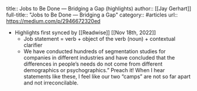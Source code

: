 title:: Jobs to Be Done — Bridging a Gap (highlights)
author:: [[Jay Gerhart]]
full-title:: "Jobs to Be Done — Bridging a Gap"
category:: #articles
url:: https://medium.com/p/2946672320ed

- Highlights first synced by [[Readwise]] [[Nov 18th, 2022]]
	- Job statement = verb + object of the verb (noun) + contextual clarifier
	- We have conducted hundreds of segmentation studies for companies in different industries and have concluded that the differences in people’s needs do not come from different demographics or psychographics.” Preach it! When I hear statements like these, I feel like our two “camps” are not so far apart and not irreconcilable.